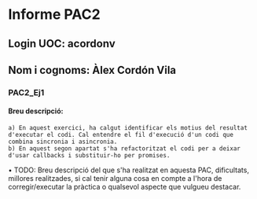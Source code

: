# Informe PAC2

## Login UOC: **acordonv**

## Nom i cognoms: **Àlex Cordón Vila**

### **PAC2_Ej1**

#### **Breu descripció:** 
    a) En aquest exercici, ha calgut identificar els motius del resultat d'executar el codi. Cal entendre el fil d'execució d'un codi que combina sincronia i asincronia.
    b) En aquest segon apartat s'ha refactoritzat el codi per a deixar d'usar callbacks i substituir-ho per promises.


• TODO: Breu descripció del que s'ha realitzat en aquesta PAC, dificultats, millores realitzades, si cal tenir alguna cosa en compte a l'hora de corregir/executar la pràctica o qualsevol aspecte que vulgueu destacar.
